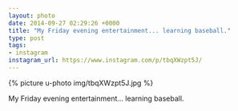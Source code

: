 ```yaml
---
layout: photo
date: 2014-09-27 02:29:26 +0000
title: "My Friday evening entertainment... learning baseball."
type: post
tags:
- instagram
instagram_url: https://www.instagram.com/p/tbqXWzpt5J/
---
```


{% picture u-photo img/tbqXWzpt5J.jpg %}

My Friday evening entertainment... learning baseball.
